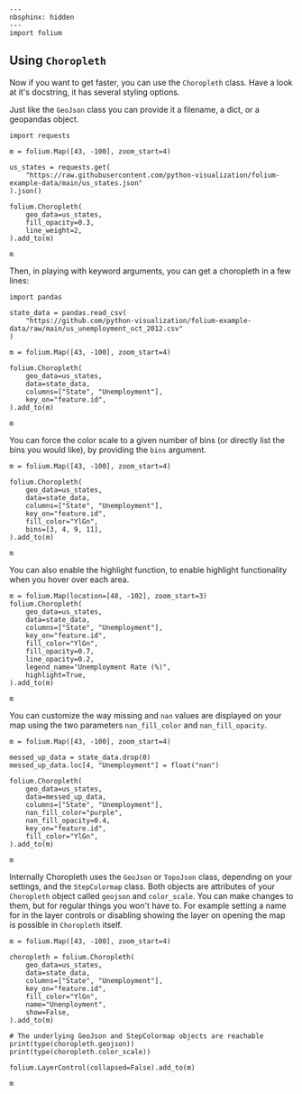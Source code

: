 ```{code-cell} ipython3
---
nbsphinx: hidden
---
import folium
```

## Using `Choropleth`

Now if you want to get faster, you can use the `Choropleth` class. Have a look at it's docstring, it has several styling options.

Just like the `GeoJson` class you can provide it a filename, a dict, or a geopandas object.

```{code-cell} ipython3
import requests

m = folium.Map([43, -100], zoom_start=4)

us_states = requests.get(
    "https://raw.githubusercontent.com/python-visualization/folium-example-data/main/us_states.json"
).json()

folium.Choropleth(
    geo_data=us_states,
    fill_opacity=0.3,
    line_weight=2,
).add_to(m)

m
```

Then, in playing with keyword arguments, you can get a choropleth in a few lines:

```{code-cell} ipython3
import pandas

state_data = pandas.read_csv(
    "https://github.com/python-visualization/folium-example-data/raw/main/us_unemployment_oct_2012.csv"
)

m = folium.Map([43, -100], zoom_start=4)

folium.Choropleth(
    geo_data=us_states,
    data=state_data,
    columns=["State", "Unemployment"],
    key_on="feature.id",
).add_to(m)

m
```

You can force the color scale to a given number of bins (or directly list the bins you would like), by providing the `bins` argument.

```{code-cell} ipython3
m = folium.Map([43, -100], zoom_start=4)

folium.Choropleth(
    geo_data=us_states,
    data=state_data,
    columns=["State", "Unemployment"],
    key_on="feature.id",
    fill_color="YlGn",
    bins=[3, 4, 9, 11],
).add_to(m)

m
```

You can also enable the highlight function, to enable highlight functionality when you hover over each area.

```{code-cell} ipython3
m = folium.Map(location=[48, -102], zoom_start=3)
folium.Choropleth(
    geo_data=us_states,
    data=state_data,
    columns=["State", "Unemployment"],
    key_on="feature.id",
    fill_color="YlGn",
    fill_opacity=0.7,
    line_opacity=0.2,
    legend_name="Unemployment Rate (%)",
    highlight=True,
).add_to(m)

m
```

You can customize the way missing and `nan` values are displayed on your map using the two parameters `nan_fill_color` and `nan_fill_opacity`.

```{code-cell} ipython3
m = folium.Map([43, -100], zoom_start=4)

messed_up_data = state_data.drop(0)
messed_up_data.loc[4, "Unemployment"] = float("nan")

folium.Choropleth(
    geo_data=us_states,
    data=messed_up_data,
    columns=["State", "Unemployment"],
    nan_fill_color="purple",
    nan_fill_opacity=0.4,
    key_on="feature.id",
    fill_color="YlGn",
).add_to(m)

m
```

Internally Choropleth uses the `GeoJson` or `TopoJson` class, depending on your settings, and the `StepColormap` class. Both objects are attributes of your `Choropleth` object called `geojson` and `color_scale`. You can make changes to them, but for regular things you won't have to. For example setting a name for in the layer controls or disabling showing the layer on opening the map is possible in `Choropleth` itself.

```{code-cell} ipython3
m = folium.Map([43, -100], zoom_start=4)

choropleth = folium.Choropleth(
    geo_data=us_states,
    data=state_data,
    columns=["State", "Unemployment"],
    key_on="feature.id",
    fill_color="YlGn",
    name="Unenployment",
    show=False,
).add_to(m)

# The underlying GeoJson and StepColormap objects are reachable
print(type(choropleth.geojson))
print(type(choropleth.color_scale))

folium.LayerControl(collapsed=False).add_to(m)

m
```
